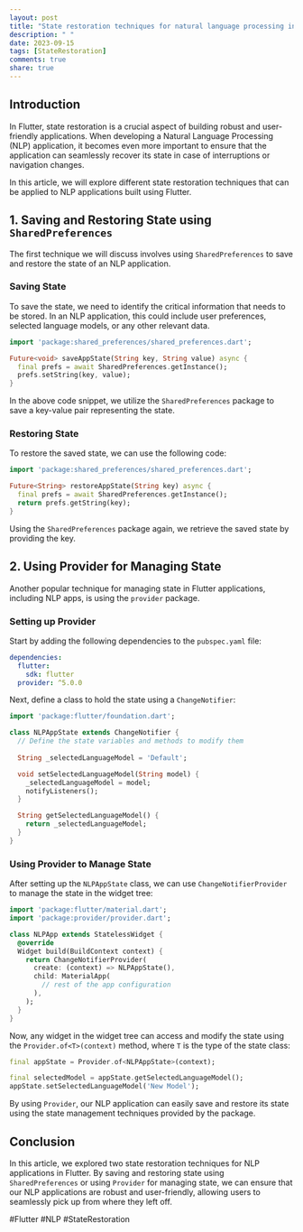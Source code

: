 ```yaml
---
layout: post
title: "State restoration techniques for natural language processing in Flutter"
description: " "
date: 2023-09-15
tags: [StateRestoration]
comments: true
share: true
---
```


## Introduction

In Flutter, state restoration is a crucial aspect of building robust and user-friendly applications. When developing a Natural Language Processing (NLP) application, it becomes even more important to ensure that the application can seamlessly recover its state in case of interruptions or navigation changes.

In this article, we will explore different state restoration techniques that can be applied to NLP applications built using Flutter. 

## 1. Saving and Restoring State using `SharedPreferences`

The first technique we will discuss involves using `SharedPreferences` to save and restore the state of an NLP application. 

### Saving State

To save the state, we need to identify the critical information that needs to be stored. In an NLP application, this could include user preferences, selected language models, or any other relevant data.

```dart
import 'package:shared_preferences/shared_preferences.dart';

Future<void> saveAppState(String key, String value) async {
  final prefs = await SharedPreferences.getInstance();
  prefs.setString(key, value);
}
```

In the above code snippet, we utilize the `SharedPreferences` package to save a key-value pair representing the state.

### Restoring State

To restore the saved state, we can use the following code:

```dart
import 'package:shared_preferences/shared_preferences.dart';

Future<String> restoreAppState(String key) async {
  final prefs = await SharedPreferences.getInstance();
  return prefs.getString(key);
}
```

Using the `SharedPreferences` package again, we retrieve the saved state by providing the key.

## 2. Using Provider for Managing State

Another popular technique for managing state in Flutter applications, including NLP apps, is using the `provider` package.

### Setting up Provider

Start by adding the following dependencies to the `pubspec.yaml` file:

```yaml
dependencies:
  flutter:
    sdk: flutter
  provider: ^5.0.0
```

Next, define a class to hold the state using a `ChangeNotifier`:

```dart
import 'package:flutter/foundation.dart';

class NLPAppState extends ChangeNotifier {
  // Define the state variables and methods to modify them
  
  String _selectedLanguageModel = 'Default';

  void setSelectedLanguageModel(String model) {
    _selectedLanguageModel = model;
    notifyListeners();
  }

  String getSelectedLanguageModel() {
    return _selectedLanguageModel;
  }
}
```

### Using Provider to Manage State

After setting up the `NLPAppState` class, we can use `ChangeNotifierProvider` to manage the state in the widget tree:

```dart
import 'package:flutter/material.dart';
import 'package:provider/provider.dart';

class NLPApp extends StatelessWidget {
  @override
  Widget build(BuildContext context) {
    return ChangeNotifierProvider(
      create: (context) => NLPAppState(),
      child: MaterialApp(
        // rest of the app configuration
      ),
    );
  }
}
```

Now, any widget in the widget tree can access and modify the state using the `Provider.of<T>(context)` method, where `T` is the type of the state class:

```dart
final appState = Provider.of<NLPAppState>(context);

final selectedModel = appState.getSelectedLanguageModel();
appState.setSelectedLanguageModel('New Model');
```

By using `Provider`, our NLP application can easily save and restore its state using the state management techniques provided by the package.

## Conclusion

In this article, we explored two state restoration techniques for NLP applications in Flutter. By saving and restoring state using `SharedPreferences` or using `Provider` for managing state, we can ensure that our NLP applications are robust and user-friendly, allowing users to seamlessly pick up from where they left off. 

#Flutter #NLP #StateRestoration